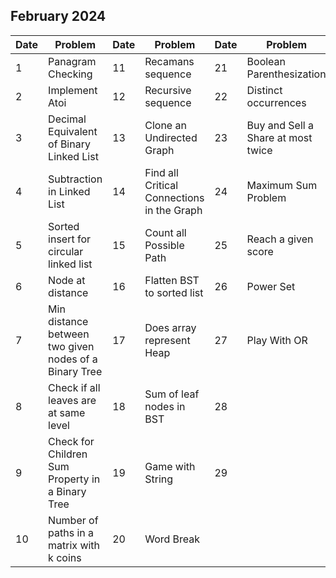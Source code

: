## February 2024

| Date | Problem                                               | Date | Problem                                    | Date | Problem                            |
| ---- | ----------------------------------------------------- | ---- | ------------------------------------------ | ---- | ---------------------------------- |
| 1    | Panagram Checking                                     | 11   | Recamans sequence                          | 21   | Boolean Parenthesization           |
| 2    | Implement Atoi                                        | 12   | Recursive sequence                         | 22   | Distinct occurrences               |
| 3    | Decimal Equivalent of Binary Linked List              | 13   | Clone an Undirected Graph                  | 23   | Buy and Sell a Share at most twice |
| 4    | Subtraction in Linked List                            | 14   | Find all Critical Connections in the Graph | 24   | Maximum Sum Problem                |
| 5    | Sorted insert for circular linked list                | 15   | Count all Possible Path                    | 25   | Reach a given score                |
| 6    | Node at distance                                      | 16   | Flatten BST to sorted list                 | 26   | Power Set                          |
| 7    | Min distance between two given nodes of a Binary Tree | 17   | Does array represent Heap                  | 27   | Play With OR                       |
| 8    | Check if all leaves are at same level                 | 18   | Sum of leaf nodes in BST                   | 28   |                                    |
| 9    | Check for Children Sum Property in a Binary Tree      | 19   | Game with String                           | 29   |                                    |
| 10   | Number of paths in a matrix with k coins              | 20   | Word Break                                 |      |                                    |
